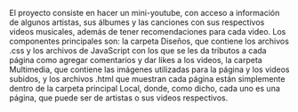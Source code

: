 El proyecto consiste en hacer un mini-youtube, con acceso a información de algunos artistas, sus álbumes y las canciones con sus respectivos videos musicales, además de tener recomendaciones para cada video.
Los componentes principales son: la carpeta Diseños, que contiene los archivos .css y los archivos de JavaScript con los que se les da tributos a cada página como agregar comentarios y dar likes a los videos, la carpeta Multimedia, que contiene las imágenes utilizadas para la página y los videos subidos, y los archivos .html que muestran cada página están simplemente dentro de la carpeta principal Local, donde, como dicho, cada uno es una página, que puede ser de artistas o sus videos respectivos.
